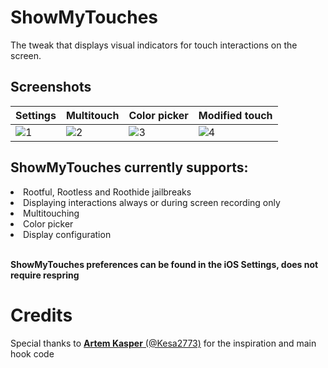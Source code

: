 # ShowMyTouches
The tweak that displays visual indicators for touch interactions on the screen.

## Screenshots

| Settings | Multitouch | Color picker | Modified touch |
|---|---|---|---|
| ![1](https://github.com/user-attachments/assets/017cc79c-98c0-4196-a67a-78e0da6bf411) | ![2](https://github.com/user-attachments/assets/baca36a6-3dac-4f70-8820-ef8b7586284b) | ![3](https://github.com/user-attachments/assets/ddcbac63-b654-4cb2-952b-af21682c31c1) | ![4](https://github.com/user-attachments/assets/46ac42ba-3c08-4775-8aa0-eedf73a02dfe) |

## ShowMyTouches currently supports:
  <li>Rootful, Rootless and Roothide jailbreaks</li>
  <li>Displaying interactions always or during screen recording only</li>
  <li>Multitouching</li>
  <li>Color picker</li>
  <li>Display configuration</li>

<br>

**ShowMyTouches preferences can be found in the iOS Settings, does not require respring**


# Credits
Special thanks to [**Artem Kasper** (@Kesa2773)](https://github.com/Kesa2773) for the inspiration and main hook code
